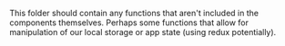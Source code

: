 This folder should contain any functions that aren't included in the components themselves.
Perhaps some functions that allow for manipulation of our local storage or app state (using redux potentially).
